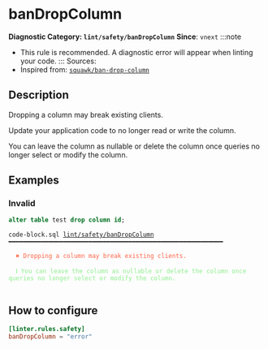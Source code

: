 # banDropColumn
**Diagnostic Category: `lint/safety/banDropColumn`**
**Since**: `vnext`
:::note
- This rule is recommended. A diagnostic error will appear when linting your code.
:::
Sources: 
- Inspired from: <a href="https://squawkhq.com/docs/ban-drop-column" target="_blank"><code>squawk/ban-drop-column</code></a>

## Description
Dropping a column may break existing clients.

Update your application code to no longer read or write the column.

You can leave the column as nullable or delete the column once queries no longer select or modify the column.

## Examples

### Invalid

```sql
alter table test drop column id;
```

<pre class="language-text"><code class="language-text">code-block.sql <a href="https://pglt.dev/linter/rules/ban-drop-column">lint/safety/banDropColumn</a> ━━━━━━━━━━━━━━━━━━━━━━━━━━━━━━━━━━━━━━━━━━━━━━━━━━━━━━━━━━━<br /><br />  <strong><span style="color: Tomato;">✖</span></strong> <span style="color: Tomato;">Dropping a column may break existing clients.</span><br />  <br />  <strong><span style="color: lightgreen;">ℹ</span></strong> <span style="color: lightgreen;">You can leave the column as nullable or delete the column once queries no longer select or modify the column.</span><br />  <br /></code></pre>

## How to configure
```toml title="pglt.toml"
[linter.rules.safety]
banDropColumn = "error"

```
